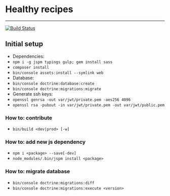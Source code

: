 # Healthy recipes
---
[![Build Status](https://travis-ci.com/PaulKujawa/vpit.svg?token=uX8iz9gHcJk5sGqwqgvR&branch=master)](https://travis-ci.com/PaulKujawa/vpit)

## Initial setup

* Dependencies:
* `npm i -g jspm typings gulp; gem install sass`
* `composer install`
* `bin/console assets:install --symlink web`
* Database:
* `bin/console doctrine:database:create`
* `bin/console doctrine:migrations:migrate`
* Generate ssh keys:
* `openssl genrsa -out var/jwt/private.pem -aes256 4096`
* `openssl rsa -pubout -in var/jwt/private.pem -out var/jwt/public.pem`

### How to: contribute
* `bin/build <dev|prod> [-w]`

### How to: add new js dependency
* `npm i <package> --save[-dev]`
* `node_modules/.bin/jspm install <package>`

### How to: migrate database
* `bin/console doctrine:migrations:diff`
* `bin/console doctrine:migrations:execute <version>`
